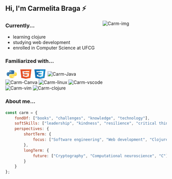 ## Hi, I'm Carmelita Braga ⚡

<div style="display: inline_block">
<img align="right" alt="Carm-img" height="200" width="200" src="https://cdn.discordapp.com/attachments/1004915442869096479/1066501197667778580/download20230106202503.png">
  </div>

### Currently...
  * learning clojure
  * studying web development
  * enrolled in Computer Science at UFCG

### Familiarized with...
<div style="display: inline_block">
  <img align="center" alt="Carm-Python" height="30" width="40" src="https://raw.githubusercontent.com/devicons/devicon/master/icons/python/python-original.svg">
  <img align="center" alt="Carm-HTML5" height="30" width="40" src="https://raw.githubusercontent.com/devicons/devicon/master/icons/html5/html5-original.svg">
  <img align="center" alt="Carm-CSS3" height="30" width="40" src="https://raw.githubusercontent.com/devicons/devicon/master/icons/css3/css3-original.svg">
  <img align="center" alt="Carm-Java" height="30" width="40" src="https://cdn.jsdelivr.net/gh/devicons/devicon/icons/java/java-original.svg">
  <img align="center" alt="Carm-Canva" height="30" width="40" src="https://cdn.jsdelivr.net/gh/devicons/devicon/icons/canva/canva-original.svg">
  <img  align="center" alt="Carm-linux" height="30" width="40" src="https://cdn.jsdelivr.net/gh/devicons/devicon/icons/linux/linux-original.svg">
  <img align="center" alt="Carm-vscode" height="30" width="40" src="https://cdn.jsdelivr.net/gh/devicons/devicon/icons/vscode/vscode-original.svg">
  <img align="center" alt="Carm-vim" height="30" width="40" src="https://cdn.jsdelivr.net/gh/devicons/devicon/icons/vim/vim-original.svg">
  <img align="center" alt="Carm-clojure" height="30" width="40" src="https://cdn.jsdelivr.net/gh/devicons/devicon/icons/clojure/clojure-original.svg">
</div>
  
  ### About me...

```javascript
const carm = {
    fondOf: ["books", "challenges", "knowledge", "technology"],
    softSkills: ["leadership", "kindness", "resilience", "critical thinking", "conflict resolution"],
    perspectives: {
        shortTerm: {
            focus: ["Software engineering", "Web development", "Clojure", "JavaScript"]
        },
        longTerm: {
            future: ["Cryptography", "Computational neuroscience", "C"]
        }
    }
};
```
